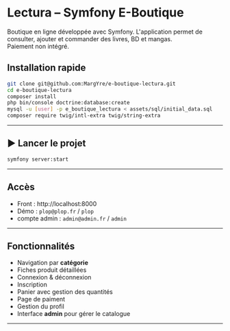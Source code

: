 # Lectura – Symfony E-Boutique

Boutique en ligne développée avec Symfony. L'application permet de consulter, ajouter et commander des livres, BD et mangas.  
Paiement non intégré.

## Installation rapide

```bash
git clone git@github.com:MargYre/e-boutique-lectura.git
cd e-boutique-lectura
composer install
php bin/console doctrine:database:create
mysql -u [user] -p e_boutique_lectura < assets/sql/initial_data.sql
composer require twig/intl-extra twig/string-extra
```

---

## ▶️ Lancer le projet

```bash
symfony server:start
```

---

##  Accès

- Front : http://localhost:8000  
- Démo : `plop@plop.fr` / `plop` 
- compte admin : `admin@admin.fr` / `admin`

---

## Fonctionnalités

- Navigation par **catégorie**
- Fiches produit détaillées
- Connexion & déconnexion
- Inscription
- Panier avec gestion des quantités
- Page de paiment
- Gestion du profil
- Interface **admin** pour gérer le catalogue

---